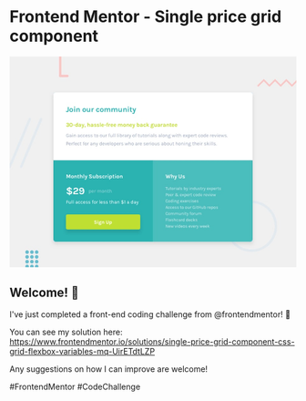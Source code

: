 # Frontend Mentor - Single price grid component

![Design preview for the Single price grid component coding challenge](./design/desktop-preview.jpg)

## Welcome! 👋

I've just completed a front-end coding challenge from @frontendmentor! 🎉

You can see my solution here: https://www.frontendmentor.io/solutions/single-price-grid-component-css-grid-flexbox-variables-mq-UirETdtLZP

Any suggestions on how I can improve are welcome!

#FrontendMentor #CodeChallenge
